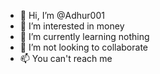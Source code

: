 - 👋 Hi, I’m @Adhur001
- 👀 I’m interested in money
- 🌱 I’m currently learning nothing
- 💞️ I’m not looking to collaborate
- 📫 You can't reach me

<!---
Adhur001/Adhur001 is a ✨ special ✨ repository because its `README.md` (this file) appears on your GitHub profile.
You can click the Preview link to take a look at your changes.
--->

